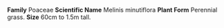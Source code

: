  **Family** Poaceae **Scientific Name** Melinis minutiflora **Plant Form** Perennial grass. **Size** 60cm to 1.5m tall.